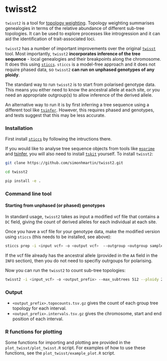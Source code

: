 # twisst2

`twisst2` is a tool for [topology weighting](https://doi.org/10.1534/genetics.116.194720). Topology weighting summarises genealogies in terms of the relative abundance of different sub-tree topologies. It can be used to explore processes like introgression and it can aid the identification of trait-associated loci.

`twisst2` has a number of important improvements over the original [`twisst`](https://github.com/simonhmartin/twisst) tool. Most importantly, `twisst2` **incorporates inference of the tree sequence** - local genealogies and their breakpoints along the chromosome. It does this using [`sticcs`](https://github.com/simonhmartin/sticcs). `sticcs` is a model-free approach and it does not require phased data, so `twisst2` **can run on unphased genotypes of any ploidy**.

The standard way to run `twisst2` is to start from polarised genotype data. This means you either need to know the ancestral allele at each site, or you need an appropriate outgroup(s) to allow inference of the derived allele.

An alternative way to run it is by first inferring a tree sequence using a different tool like [`tsinfer`](https://tskit.dev/tsinfer/docs/stable/index.html). However, this requires phased and genotypes, and tests suggest that this may be less accurate.

### Installation

First install [`sticcs`](https://github.com/simonhmartin/sticcs) by following the intructions there.

If you would like to analyse tree sequence objects from tools like [`msprime`](https://tskit.dev/msprime/docs/stable/intro.html) and [tsinfer](https://tskit.dev/tsinfer/docs/stable/index.html), you will also need to install [`tskit`](https://tskit.dev/tskit/docs/stable/introduction.html) yourself. To install `twisst2`:

```bash
git clone https://github.com/simonhmartin/twisst2.git

cd twisst2

pip install -e .
```

### Command line tool

#### Starting from unphased (or phased) genotypes

In standard usage, `twisst2` takes as input a modified vcf file that contains a `DC` field, giving the count of derived alleles for each individual at each site.

Once you have a vcf file for your genotype data, make the modified version using `sticcs` (this needs to be installed, see above):
```bash
sticcs prep -i <input vcf> -o <output vcf>  --outgroup <outgroup sample ID>
```

If the vcf file already has the ancestral allele (provided in the `AA` field in the `INFO` section), then you do not need to specifiy outrgoups for polarising.

Now you can run the `twisst2` to count sub-tree topologies:

```bash
twisst2 -i <input_vcf> -o <output_prefix> --max_subtrees 512 --ploidy 2 --groups <groupname1> <groupname2> <groupname3> <groupname4> --groups_file
```

### Output

* `<output_prefix>.topocounts.tsv.gz` gives the count of each group tree topology for each interval.
* `<output_prefix>.intervals.tsv.gz` gives the chromosome, start and end position of each interval.

### R functions for plotting

Some functions for importing and plotting are provided in the `plot_twisst/plot_twisst.R` script. For examples of how to use these functions, see the `plot_twisst/example_plot.R` script.


